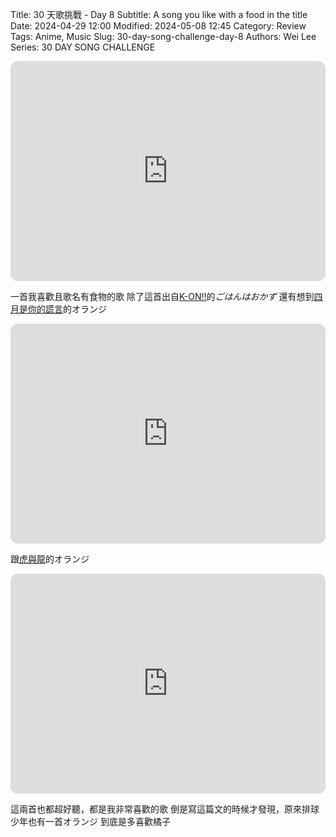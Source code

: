 Title: 30 天歌挑戰 - Day 8
Subtitle: A song you like with a food in the title
Date: 2024-04-29 12:00
Modified: 2024-05-08 12:45
Category: Review
Tags: Anime, Music
Slug: 30-day-song-challenge-day-8
Authors: Wei Lee
Series: 30 DAY SONG CHALLENGE

<iframe style="border-radius:12px" src="https://open.spotify.com/embed/track/1i8sVUbbbSaFqRDDb7GRSN?utm_source=generator" width="100%" height="352" frameBorder="0" allowfullscreen="" allow="autoplay; clipboard-write; encrypted-media; fullscreen; picture-in-picture" loading="lazy"></iframe>

<!--more-->

一首我喜歡且歌名有食物的歌
除了這首出自[K-ON!!](https://ani.gamer.com.tw/animeVideo.php?sn=11466)的*ごはんはおかず*
還有想到[四月是你的謊言](https://ani.gamer.com.tw/animeVideo.php?sn=22163)的オランジ

<iframe style="border-radius:12px" src="https://open.spotify.com/embed/track/21htkjP5rYjD3CXG3y9wCT?utm_source=generator" width="100%" height="352" frameBorder="0" allowfullscreen="" allow="autoplay; clipboard-write; encrypted-media; fullscreen; picture-in-picture" loading="lazy"></iframe>

跟[虎與龍](https://ani.gamer.com.tw/animeVideo.php?sn=16266)的オランジ
<iframe style="border-radius:12px" src="https://open.spotify.com/embed/track/3CSy3ua1eqT6M1zHjBzq02?utm_source=generator" width="100%" height="352" frameBorder="0" allowfullscreen="" allow="autoplay; clipboard-write; encrypted-media; fullscreen; picture-in-picture" loading="lazy"></iframe>

這兩首也都超好聽，都是我非常喜歡的歌
倒是寫這篇文的時候才發現，原來排球少年也有一首オランジ
到底是多喜歡橘子
